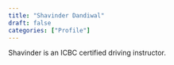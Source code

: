 ```yaml
---
title: "Shavinder Dandiwal"
draft: false
categories: ["Profile"]
---
```

Shavinder is an ICBC certified driving instructor.